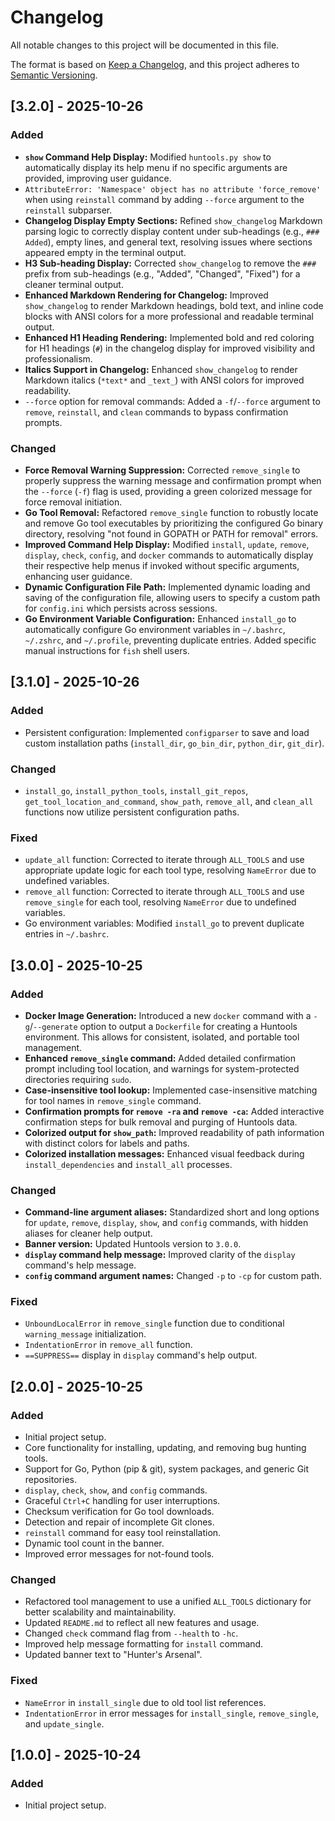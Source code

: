 # Changelog

All notable changes to this project will be documented in this file.

The format is based on [Keep a Changelog](https://keepachangelog.com/en/1.0.0/),
and this project adheres to [Semantic Versioning](https://semver.org/spec/v2.0.0.html).

 

 
## [3.2.0] - 2025-10-26

### Added

-   **`show` Command Help Display:** Modified `huntools.py show` to automatically display its help menu if no specific arguments are provided, improving user guidance.
-   `AttributeError: 'Namespace' object has no attribute 'force_remove'` when using `reinstall` command by adding `--force` argument to the `reinstall` subparser.
-   **Changelog Display Empty Sections:** Refined `show_changelog` Markdown parsing logic to correctly display content under sub-headings (e.g., `### Added`), empty lines, and general text, resolving issues where sections appeared empty in the terminal output.
-   **H3 Sub-heading Display:** Corrected `show_changelog` to remove the `### ` prefix from sub-headings (e.g., "Added", "Changed", "Fixed") for a cleaner terminal output.
-   **Enhanced Markdown Rendering for Changelog:** Improved `show_changelog` to render Markdown headings, bold text, and inline code blocks with ANSI colors for a more professional and readable terminal output.
-   **Enhanced H1 Heading Rendering:** Implemented bold and red coloring for H1 headings (`#`) in the changelog display for improved visibility and professionalism.
-   **Italics Support in Changelog:** Enhanced `show_changelog` to render Markdown italics (`*text*` and `_text_`) with ANSI colors for improved readability.
-   `--force` option for removal commands: Added a `-f`/`--force` argument to `remove`, `reinstall`, and `clean` commands to bypass confirmation prompts.

### Changed

-   **Force Removal Warning Suppression:** Corrected `remove_single` to properly suppress the warning message and confirmation prompt when the `--force` (`-f`) flag is used, providing a green colorized message for force removal initiation.
-   **Go Tool Removal:** Refactored `remove_single` function to robustly locate and remove Go tool executables by prioritizing the configured Go binary directory, resolving "not found in GOPATH or PATH for removal" errors.
-   **Improved Command Help Display:** Modified `install`, `update`, `remove`, `display`, `check`, `config`, and `docker` commands to automatically display their respective help menus if invoked without specific arguments, enhancing user guidance.
-   **Dynamic Configuration File Path:** Implemented dynamic loading and saving of the configuration file, allowing users to specify a custom path for `config.ini` which persists across sessions.
-   **Go Environment Variable Configuration:** Enhanced `install_go` to automatically configure Go environment variables in `~/.bashrc`, `~/.zshrc`, and `~/.profile`, preventing duplicate entries. Added specific manual instructions for `fish` shell users.

## [3.1.0] - 2025-10-26

### Added

-   Persistent configuration: Implemented `configparser` to save and load custom installation paths (`install_dir`, `go_bin_dir`, `python_dir`, `git_dir`).

### Changed

-   `install_go`, `install_python_tools`, `install_git_repos`, `get_tool_location_and_command`, `show_path`, `remove_all`, and `clean_all` functions now utilize persistent configuration paths.

### Fixed

-   `update_all` function: Corrected to iterate through `ALL_TOOLS` and use appropriate update logic for each tool type, resolving `NameError` due to undefined variables.
-   `remove_all` function: Corrected to iterate through `ALL_TOOLS` and use `remove_single` for each tool, resolving `NameError` due to undefined variables.
-   Go environment variables: Modified `install_go` to prevent duplicate entries in `~/.bashrc`.

## [3.0.0] - 2025-10-25

### Added

-   **Docker Image Generation:** Introduced a new `docker` command with a `-g`/`--generate` option to output a `Dockerfile` for creating a Huntools environment. This allows for consistent, isolated, and portable tool management.
-   **Enhanced `remove_single` command:** Added detailed confirmation prompt including tool location, and warnings for system-protected directories requiring `sudo`.
-   **Case-insensitive tool lookup:** Implemented case-insensitive matching for tool names in `remove_single` command.
-   **Confirmation prompts for `remove -ra` and `remove -ca`:** Added interactive confirmation steps for bulk removal and purging of Huntools data.
-   **Colorized output for `show_path`:** Improved readability of path information with distinct colors for labels and paths.
-   **Colorized installation messages:** Enhanced visual feedback during `install_dependencies` and `install_all` processes.

### Changed

-   **Command-line argument aliases:** Standardized short and long options for `update`, `remove`, `display`, `show`, and `config` commands, with hidden aliases for cleaner help output.
-   **Banner version:** Updated Huntools version to `3.0.0`.
-   **`display` command help message:** Improved clarity of the `display` command's help message.
-   **`config` command argument names:** Changed `-p` to `-cp` for custom path.

### Fixed

-   `UnboundLocalError` in `remove_single` function due to conditional `warning_message` initialization.
-   `IndentationError` in `remove_all` function.
-   `==SUPPRESS==` display in `display` command's help output.

## [2.0.0] - 2025-10-25

### Added

-   Initial project setup.
-   Core functionality for installing, updating, and removing bug hunting tools.
-   Support for Go, Python (pip & git), system packages, and generic Git repositories.
-   `display`, `check`, `show`, and `config` commands.
-   Graceful `Ctrl+C` handling for user interruptions.
-   Checksum verification for Go tool downloads.
-   Detection and repair of incomplete Git clones.
-   `reinstall` command for easy tool reinstallation.
-   Dynamic tool count in the banner.
-   Improved error messages for not-found tools.

### Changed

-   Refactored tool management to use a unified `ALL_TOOLS` dictionary for better scalability and maintainability.
-   Updated `README.md` to reflect all new features and usage.
-   Changed `check` command flag from `--health` to `-hc`.
-   Improved help message formatting for `install` command.
-   Updated banner text to "Hunter's Arsenal".

### Fixed

-   `NameError` in `install_single` due to old tool list references.
-   `IndentationError` in error messages for `install_single`, `remove_single`, and `update_single`.

## [1.0.0] - 2025-10-24

### Added

-   Initial project setup.
